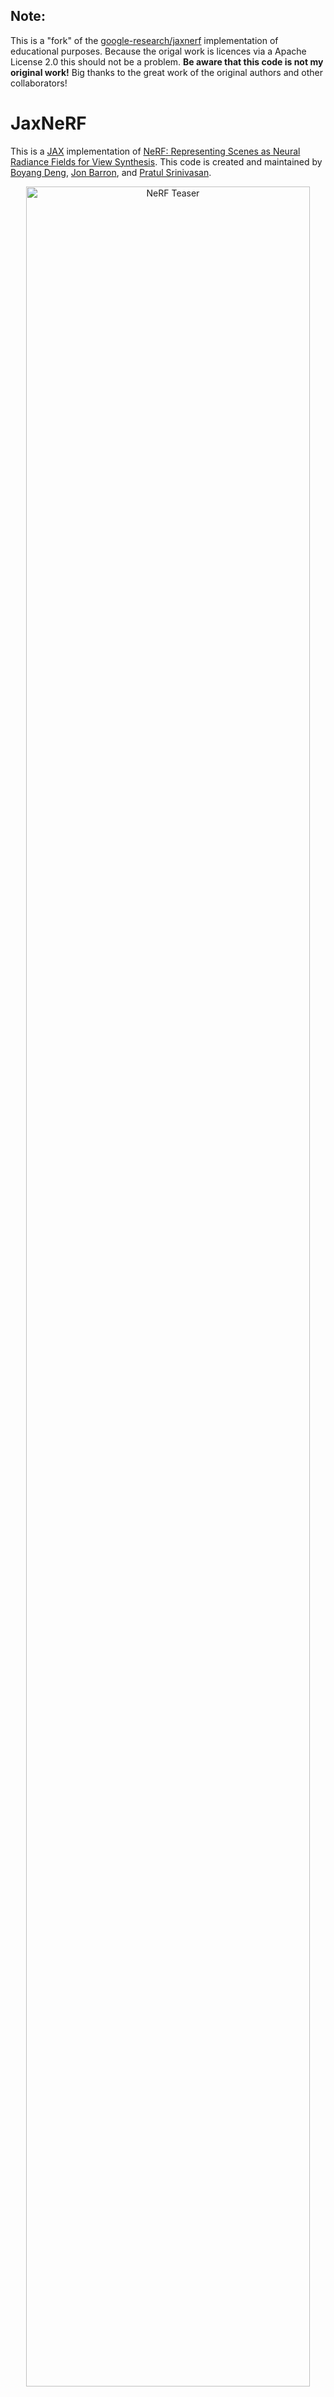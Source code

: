## Note:
This is a "fork" of the [google-research/jaxnerf](https://github.com/google-research/google-research/tree/master/jaxnerf) implementation of educational purposes. Because the origal work is licences via a Apache License 2.0 this should not be a problem. **Be aware that this code is not my original work!** Big thanks to the great work of the original authors and other collaborators!

# JaxNeRF

This is a [JAX](https://github.com/google/jax) implementation of
[NeRF: Representing Scenes as Neural Radiance Fields for View Synthesis](http://www.matthewtancik.com/nerf).
This code is created and maintained by
[Boyang Deng](https://boyangdeng.com/),
[Jon Barron](https://jonbarron.info/),
and [Pratul Srinivasan](https://people.eecs.berkeley.edu/~pratul/).

<div align="center">
  <img width="95%" alt="NeRF Teaser" src="https://raw.githubusercontent.com/bmild/nerf/master/imgs/pipeline.jpg">
</div>

Our JAX implementation currently supports:

<table class="tg">
<thead>
  <tr>
    <th class="tg-0lax"><span style="font-weight:bold">Platform</span></th>
    <th class="tg-0lax" colspan="2"><span style="font-weight:bold">Single-Host GPU</span></th>
    <th class="tg-0lax" colspan="2"><span style="font-weight:bold">Multi-Device TPU</span></th>
  </tr>
</thead>
<tbody>
  <tr>
    <td class="tg-0lax"><span style="font-weight:bold">Type</span></td>
    <td class="tg-0lax">Single-Device</td>
    <td class="tg-0lax">Multi-Device</td>
    <td class="tg-0lax">Single-Host</td>
    <td class="tg-0lax">Multi-Host</td>
  </tr>
  <tr>
    <td class="tg-0lax"><span style="font-weight:bold">Training</span></td>
    <td class="tg-0lax"><img src="http://storage.googleapis.com/gresearch/jaxnerf/check.png" alt="Supported" width=18px height=18px></td>
    <td class="tg-0lax"><img src="http://storage.googleapis.com/gresearch/jaxnerf/check.png" alt="Supported" width=18px height=18px></td>
    <td class="tg-0lax"><img src="http://storage.googleapis.com/gresearch/jaxnerf/check.png" alt="Supported" width=18px height=18px></td>
    <td class="tg-0lax"><img src="http://storage.googleapis.com/gresearch/jaxnerf/check.png" alt="Supported" width=18px height=18px></td>
  </tr>
  <tr>
    <td class="tg-0lax"><span style="font-weight:bold">Evaluation</span></td>
    <td class="tg-0lax"><img src="http://storage.googleapis.com/gresearch/jaxnerf/check.png" alt="Supported" width=18px height=18px></td>
    <td class="tg-0lax"><img src="http://storage.googleapis.com/gresearch/jaxnerf/check.png" alt="Supported" width=18px height=18px></td>
    <td class="tg-0lax"><img src="http://storage.googleapis.com/gresearch/jaxnerf/check.png" alt="Supported" width=18px height=18px></td>
    <td class="tg-0lax"><img src="http://storage.googleapis.com/gresearch/jaxnerf/check.png" alt="Supported" width=18px height=18px></td>
  </tr>
</tbody>
</table>

The training job on 128 TPUv2 cores can be done in **2.5 hours (v.s 3 days for TF
NeRF)** for 1 million optimization steps. In other words, JaxNeRF trains to the best while trains very fast.

As for inference speed, here are the statistics of rendering an image with
800x800 resolution (numbers are averaged over 50 rendering passes):

| Platform | 1 x NVIDIA V100 |                                                  8 x NVIDIA V100                                                  |                                                    128 x TPUv2                                                    |
|----------|:---------------:|:-----------------------------------------------------------------------------------------------------------------:|:-----------------------------------------------------------------------------------------------------------------:|
| TF NeRF  |    27.74 secs   | <img src="http://storage.googleapis.com/gresearch/jaxnerf/cross.png"  alt="Not Supported" width=18px height=18px> | <img src="http://storage.googleapis.com/gresearch/jaxnerf/cross.png"  alt="Not Supported" width=18px height=18px> |
| JaxNeRF  |    20.77 secs   |                                                     2.65 secs                                                     |                                                     0.35 secs                                                     |


The code is tested and reviewed carefully to match the
[original TF NeRF implementation](https://github.com/bmild/nerf).
If you have any issues using this code, please do not open an issue as the repo
is shared by all projects under Google Research. Instead, just email
jaxnerf@google.com.

## Installation
We recommend using [Anaconda](https://www.anaconda.com/products/individual) to set
up the environment. Run the following commands:

```
# Clone the repo
svn export https://github.com/google-research/google-research/trunk/jaxnerf
# Create a conda environment, note you can use python 3.6-3.8 as
# one of the dependencies (TensorFlow) hasn't supported python 3.9 yet.
conda create --name jaxnerf python=3.6.12; conda activate jaxnerf
# Prepare pip
conda install pip; pip install --upgrade pip
# Install requirements
pip install -r jaxnerf/requirements.txt
# [Optional] Install GPU and TPU support for Jax
# Remember to change cuda101 to your CUDA version, e.g. cuda110 for CUDA 11.0.
pip install --upgrade jax jaxlib==0.1.57+cuda101 -f https://storage.googleapis.com/jax-releases/jax_releases.html
```

Then, you'll need to download the datasets
from the [NeRF official Google Drive](https://drive.google.com/drive/folders/128yBriW1IG_3NJ5Rp7APSTZsJqdJdfc1).
Please download the `nerf_synthetic.zip` and `nerf_llff_data.zip` and unzip them
in the place you like. Let's assume they are placed under `/tmp/jaxnerf/data/`.

That's it for installation. You're good to go. **Notice:** For the following instructions, you don't need to enter the jaxnerf folder. Just stay in the parent folder.

## Two Commands for Everything

```
bash jaxnerf/train.sh demo /tmp/jaxnerf/data
bash jaxnerf/eval.sh demo /tmp/jaxnerf/data
```

Once both jobs are done running (which may take a while if you only have 1 GPU
or CPU), you'll have a folder, `/tmp/jaxnerf/data/demo`, with:
  
  * Trained NeRF models for all scenes in the blender dataset.
  * Rendered images and depth maps for all test views.
  * The collected PSNRs of all scenes in a TXT file.
  
Note that we used the `demo` config here which is basically the `blender` config
in the paper except smaller batch size and much less train steps. Of course, you
can use other configs to replace `demo` and other data locations to replace
`/tmp/jaxnerf/data`.

We provide 2 configurations in the folder `configs` which match the original
configurations used in the paper for the blender dataset and the LLFF dataset.
Be careful when you use them. Their batch sizes are large so you may get OOM error if you have limited resources, for example, 1 GPU with small memory. Also, they have many many train steps so you may need days to finish training all scenes.

## Play with One Scene

You can also train NeRF on only one scene. The easiest way is to use given configs:

```
python -m jaxnerf.train \
  --data_dir=/PATH/TO/YOUR/SCENE/DATA \
  --train_dir=/PATH/TO/THE/PLACE/YOU/WANT/TO/SAVE/CHECKPOINTS \
  --config=configs/CONFIG_YOU_LIKE
```

Evaluating NeRF on one scene is similar:

```
python -m jaxnerf.eval \
  --data_dir=/PATH/TO/YOUR/SCENE/DATA \
  --train_dir=/PATH/TO/THE/PLACE/YOU/SAVED/CHECKPOINTS \
  --config=configs/CONFIG_YOU_LIKE \
  --chunk=4096
```

The `chunk` parameter defines how many rays are feed to the model in one go.
We recommend you to use the largest value that fits to your device's memory but
small values are fine, only a bit slow.

You can also define your own configurations by passing command line flags. Please refer to the `define_flags` function in `nerf/utils.py` for all the flags and their meanings.

**Note**: For the ficus scene in the blender dataset, we noticed that it's sensible to different initializations,
e.g. using different random seeds, if using the original learning rate schedule in the paper.
Therefore, we provide a simple tweak (turned off by default) for more stable trainings: using `lr_delay_steps` and `lr_delay_mult`.
This allows the training to start from a smaller learning rate (`lr_init` * `lr_delay_mult`) in the first `lr_delay_steps`.
We didn't use them for our pretrained models
but we tested `lr_delay_steps=5000` with `lr_delay_mult=0.2` and it works quite smoothly.

## Pretrained Models

We provide a collection of pretrained NeRF models that match the numbers
reported in the [paper](https://arxiv.org/abs/2003.08934). Actually, ours are
slightly better overall because we trained for more iterations (while still
being much faster!). You can find our pretrained models
[here](http://storage.googleapis.com/gresearch/jaxnerf/jaxnerf_pretrained_models.zip).
The performances (in PSNR) of our pretrained NeRF models are listed below:

### Blender


| Scene   |   Chair   |   Drums   |   Ficus   |   Hotdog  |    Lego   | Materials |    Mic    |    Ship   |    Mean   |
|---------|:---------:|:---------:|:---------:|:---------:|:---------:|:---------:|:---------:|:---------:|:---------:|
| TF NeRF |   33.00   |   25.01   |   30.13   |   36.18   |   32.54   |   29.62   |   32.91   |   28.65   |   31.01   |
| JaxNeRF | **34.08** | **25.03** | **30.43** | **36.92** | **33.28** | **29.91** | **34.53** | **29.36** | **31.69** |

### LLFF

| Scene   |    Room   |    Fern   |   Leaves  |  Fortress |  Orchids  |   Flower  |   T-Rex   |   Horns   |    Mean   |
|---------|:---------:|:---------:|:---------:|:---------:|:---------:|:---------:|:---------:|:---------:|:---------:|
| TF NeRF |   32.70   | **25.17** |   20.92   |   31.16   | **20.36** |   27.40   |   26.80   |   27.45   |   26.50   |
| JaxNeRF | **33.04** |   24.83   | **21.23** | **31.76** |   20.27   | **28.07** | **27.42** | **28.10** | **26.84** |

## Citation
If you use this software package, please cite it as:

```
@software{jaxnerf2020github,
  author = {Boyang Deng and Jonathan T. Barron and Pratul P. Srinivasan},
  title = {{JaxNeRF}: an efficient {JAX} implementation of {NeRF}},
  url = {https://github.com/google-research/google-research/tree/master/jaxnerf},
  version = {0.0},
  year = {2020},
}
```

and also cite the original NeRF paper:

```
@inproceedings{mildenhall2020nerf,
  title={NeRF: Representing Scenes as Neural Radiance Fields for View Synthesis},
  author={Ben Mildenhall and Pratul P. Srinivasan and Matthew Tancik and Jonathan T. Barron and Ravi Ramamoorthi and Ren Ng},
  year={2020},
  booktitle={ECCV},
}
```

## Acknowledgement
We'd like to thank
[Daniel Duckworth](http://www.stronglyconvex.com/),
[Dan Gnanapragasam](https://research.google/people/DanGnanapragasam/),
and [James Bradbury](https://twitter.com/jekbradbury)
for their help on reviewing and optimizing this code.
We'd like to also thank the amazing [JAX](https://github.com/google/jax) team for
very insightful and helpful discussions on how to use JAX for NeRF.
